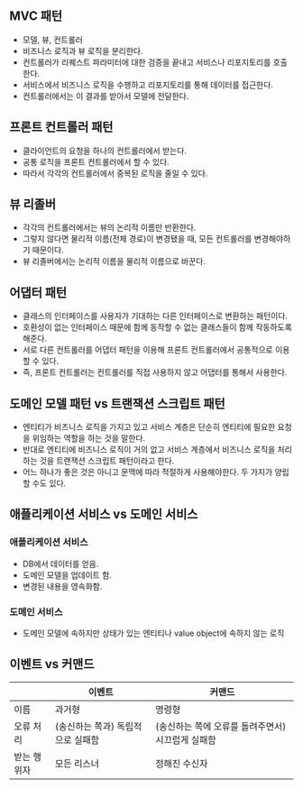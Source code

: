 ## MVC 패턴
- 모델, 뷰, 컨트롤러
- 비즈니스 로직과 뷰 로직을 분리한다.
- 컨트롤러가 리퀘스트 파라미터에 대한 검증을 끝내고 서비스나 리포지토리를 호출한다.
- 서비스에서 비즈니스 로직을 수행하고 리포지토리를 통해 데이터를 접근한다.
- 컨트롤러에서는 이 결과를 받아서 모델에 전달한다.

## 프론트 컨트롤러 패턴
- 클라이언트의 요청을 하나의 컨트롤러에서 받는다.
- 공통 로직을 프론트 컨트롤러에서 할 수 있다.
- 따라서 각각의 컨트롤러에서 중복된 로직을 줄일 수 있다.

## 뷰 리졸버
- 각각의 컨트롤러에서는 뷰의 논리적 이름만 반환한다.
- 그렇지 않다면 물리적 이름(전체 경로)이 변경됐을 때, 모든 컨트롤러를 변경해야하기 때문이다.
- 뷰 리졸버에서는 논리적 이름을 물리적 이름으로 바꾼다.

## 어댑터 패턴
- 클래스의 인터페이스를 사용자가 기대하는 다른 인터페이스로 변환하는 패턴이다.
- 호환성이 없는 인터페이스 때문에 함께 동작할 수 없는 클래스들이 함께 작동하도록 해준다.
- 서로 다른 컨트롤러를 어댑터 패턴을 이용해 프론트 컨트롤러에서 공통적으로 이용할 수 있다.
- 즉, 프론트 컨트롤러는 컨트롤러를 직접 사용하지 않고 어댑터를 통해서 사용한다.

## 도메인 모델 패턴 vs 트랜잭션 스크립트 패턴
- 엔티티가 비즈니스 로직을 가지고 있고 서비스 계층은 단순히 엔티티에 필요한 요청을 위임하는 역할을 하는 것을 말한다.
- 반대로 엔티티에 비즈니스 로직이 거의 없고 서비스 계층에서 비즈니스 로직을 처리하는 것을 트랜잭션 스크립트 패턴이라고 한다.
- 어느 하나가 좋은 것은 아니고 문맥에 따라 적절하게 사용해야한다. 두 가지가 양립할 수도 있다.

## 애플리케이션 서비스 vs 도메인 서비스
### 애플리케이션 서비스
- DB에서 데이터를 얻음.
- 도메인 모델을 업데이트 함.
- 변경된 내용을 영속화함.

### 도메인 서비스
- 도메인 모델에 속하지만 상태가 있는 엔티티나 value object에 속하지 않는 로직

## 이벤트 vs 커맨드
|   | 이벤트 | 커맨드 |
| --- | --- | --- |
| 이름 | 과거형 | 명령형 |
| 오류 처리 | (송신하는 쪽과) 독립적으로 실패함 | (송신하는 쪽에 오류를 돌려주면서) 시끄럽게 실패함
| 받는 행위자 | 모든 리스너 | 정해진 수신자 |
